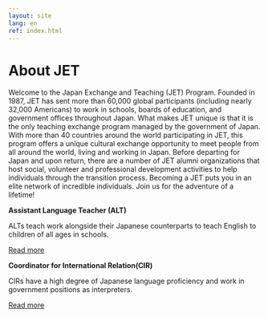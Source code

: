 ```yaml
---
layout: site
lang: en
ref: index.html
---
```


# About JET

Welcome to the Japan Exchange and Teaching (JET) Program. Founded in 1987, JET has sent more than 60,000 global participants (including nearly 32,000 Americans) to work in schools, boards of education, and government offices throughout Japan. What makes JET unique is that it is the only teaching exchange program managed by the government of Japan. With more than 40 countries around the world participating in JET, this program offers a unique cultural exchange opportunity to meet people from all around the world, living and working in Japan. Before departing for Japan and upon return, there are a number of JET alumni organizations that host social, volunteer and professional development activities to help individuals through the transition process. Becoming a JET puts you in an elite network of incredible individuals. Join us for the adventure of a lifetime!

**Assistant Language Teacher (ALT)**

ALTs teach work alongside their Japanese counterparts to teach English to children of all ages in schools.

<div class="button_small">
  <a href="#">Read more</a></div>

  **Coordinator for International Relation(CIR)**

  CIRs have a high degree of Japanese language proficiency and work in government positions as interpreters.

  <div class="button_small">
    <a href="#">Read more</a>
</div><!--close button_small-->
